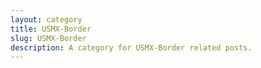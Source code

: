 ```yaml
---
layout: category
title: USMX-Border
slug: USMX-Border
description: A category for USMX-Border related posts.
---
```

  

